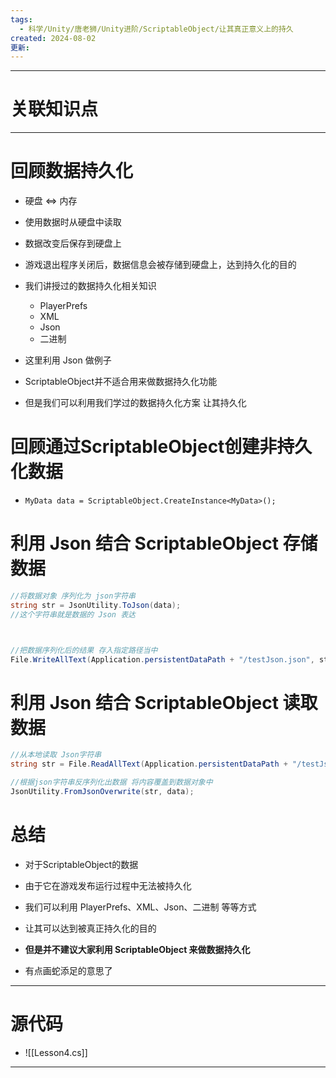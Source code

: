 ```yaml
---
tags:
  - 科学/Unity/唐老狮/Unity进阶/ScriptableObject/让其真正意义上的持久
created: 2024-08-02
更新:
---
```


---
# 关联知识点



---
# 回顾数据持久化

- 硬盘 <=> 内存
- 使用数据时从硬盘中读取
- 数据改变后保存到硬盘上
- 游戏退出程序关闭后，数据信息会被存储到硬盘上，达到持久化的目的

- 我们讲授过的数据持久化相关知识
	- PlayerPrefs
	- XML
	- Json
	- 二进制
- 这里利用 Json 做例子

- ScriptableObject并不适合用来做数据持久化功能
- 但是我们可以利用我们学过的数据持久化方案 让其持久化
# 回顾通过ScriptableObject创建非持久化数据

- `MyData data = ScriptableObject.CreateInstance<MyData>();`
# 利用 Json 结合 ScriptableObject 存储数据

```C#
//将数据对象 序列化为 json字符串
string str = JsonUtility.ToJson(data);
//这个字符串就是数据的 Json 表达



//把数据序列化后的结果 存入指定路径当中
File.WriteAllText(Application.persistentDataPath + "/testJson.json", str);
```
# 利用 Json 结合 ScriptableObject 读取数据

```C#
//从本地读取 Json字符串
string str = File.ReadAllText(Application.persistentDataPath + "/testJson.json");

//根据json字符串反序列化出数据 将内容覆盖到数据对象中
JsonUtility.FromJsonOverwrite(str, data);
```
# 总结

- 对于ScriptableObject的数据
- 由于它在游戏发布运行过程中无法被持久化
- 我们可以利用 PlayerPrefs、XML、Json、二进制 等等方式
- 让其可以达到被真正持久化的目的

- **但是并不建议大家利用 ScriptableObject 来做数据持久化**
- 有点画蛇添足的意思了


---
# 源代码

- ![[Lesson4.cs]]

---